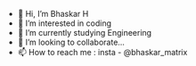 - 👋 Hi, I’m Bhaskar H
- 👀 I’m interested in coding
- 🌱 I’m currently studying Engineering 
- 💞️ I’m looking to collaborate...
- 📫 How to reach me : insta - @bhaskar_matrix

<!---
bhaskarmatrix/bhaskarmatrix is a ✨ special ✨ repository because its `README.md` (this file) appears on your GitHub profile.
You can click the Preview link to take a look at your changes.
--->
